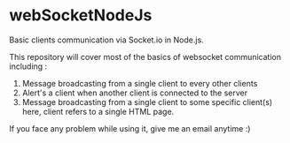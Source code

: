# webSocketNodeJs
Basic clients communication via Socket.io in Node.js. 

This repository will cover most of the basics of websocket communication including :
1. Message broadcasting from a single client to every other clients
2. Alert's a client when another client is connected to the server
3. Message broadcasting from a single client to some specific client(s)
here, client refers to a single HTML page.

If you face any problem while using it, give me an email anytime :)
